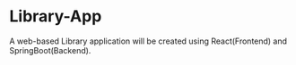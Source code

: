 # Library-App
A web-based Library application will be created using React(Frontend) and SpringBoot(Backend).
